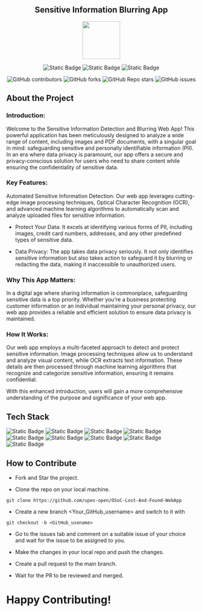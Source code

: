 <div align='center'>

## Sensitive Information Blurring App

<img src='https://github.com/upes-open/Git-WorkShop/assets/101355193/b9315c8e-5aaa-438e-ab5a-48b25571dc90' width=100>

![Static Badge](https://img.shields.io/badge/Discord-202020?logo=discord&logoColor=%235865F2&link=http%3A%2F%2Fdiscord.gg%2F2rnWsvkX)    ![Static Badge](https://img.shields.io/badge/Twitter-202020?logo=twitter&logoColor=%231DA1F2&link=https%3A%2F%2Ftwitter.com%2FUpesOpen)    ![Static Badge](https://img.shields.io/badge/Instagram-202020?logo=instagram&logoColor=%23E4405F&link=https%3A%2F%2Fwww.instagram.com%2Fupesopen_%2F)



![GitHub contributors](https://img.shields.io/github/contributors/upes-open/OSoC-Sensitive-Information-Blurring-App)
![GitHub forks](https://img.shields.io/github/forks/upes-open/OSoC-Sensitive-Information-Blurring-App)
![GitHub Repo stars](https://img.shields.io/github/stars/upes-open/OSoC-Sensitive-Information-Blurring-App)
![GitHub issues](https://img.shields.io/github/issues/upes-open/OSoC-Sensitive-Information-Blurring-App)

</div>

## About the Project
### Introduction:

Welcome to the Sensitive Information Detection and Blurring Web App! This powerful application has been meticulously designed to analyze a wide range of content, including images and PDF documents, with a singular goal in mind: safeguarding sensitive and personally identifiable information (PII). In an era where data privacy is paramount, our app offers a secure and privacy-conscious solution for users who need to share content while ensuring the confidentiality of sensitive data.

### Key Features:

Automated Sensitive Information Detection: Our web app leverages cutting-edge image processing techniques, Optical Character Recognition (OCR), and advanced machine learning algorithms to automatically scan and analyze uploaded files for sensitive information.

- Protect Your Data: It excels at identifying various forms of PII, including images, credit card numbers, addresses, and any other predefined types of sensitive data.

- Data Privacy: The app takes data privacy seriously. It not only identifies sensitive information but also takes action to safeguard it by blurring or redacting the data, making it inaccessible to unauthorized users.

### Why This App Matters:

In a digital age where sharing information is commonplace, safeguarding sensitive data is a top priority. Whether you're a business protecting customer information or an individual maintaining your personal privacy, our web app provides a reliable and efficient solution to ensure data privacy is maintained.

### How It Works:

Our web app employs a multi-faceted approach to detect and protect sensitive information. Image processing techniques allow us to understand and analyze visual content, while OCR extracts text information. These details are then processed through machine learning algorithms that recognize and categorize sensitive information, ensuring it remains confidential.

With this enhanced introduction, users will gain a more comprehensive understanding of the purpose and significance of your web app.


## Tech Stack

![Static Badge](https://img.shields.io/badge/NodeJS-101010?logo=nodedotjs&logoColor=%23339933)    ![Static Badge](https://img.shields.io/badge/MongoDB-101010?logo=mongodb&logoColor=%2347A248)    ![Static Badge](https://img.shields.io/badge/ReactJS-101010?logo=react&logoColor=%2361DAFB)    ![Static Badge](https://img.shields.io/badge/HTML-101010?logo=html5&logoColor=%23E34F26)    ![Static Badge](https://img.shields.io/badge/JavaScript-101010?logo=javascript&logoColor=%23F7DF1E)    ![Static Badge](https://img.shields.io/badge/Python-101010?logo=python&logoColor=%233776AB)    ![Static Badge](https://img.shields.io/badge/Firebase-101010?logo=firebase&logoColor=%23FFCA28)    ![Static Badge](https://img.shields.io/badge/OpenCV-101010?logo=opencv&logoColor=%235C3EE8)    ![Static Badge](https://img.shields.io/badge/TensorFlow-101010?logo=tensorflow&logoColor=%23FF6F00)

## How to Contribute
- Fork and Star the project.

- Clone the repo on your local machine.
```
git clone https://github.com/upes-open/OSoC-Lost-And-Found-WebApp
```
- Create a new branch <Your_GitHub_username> and switch to it with
```
git checkout -b <GitHub_usename>
```
- Go to the issues tab and comment on a suitable issue of your choice and wait for the issue to be assigned to you.

- Make the changes in your local repo and push the changes.

- Create a pull request to the main branch.

- Wait for the PR to be reviewed and merged.

# Happy Contributing!

```
 
```

